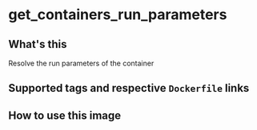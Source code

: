 # get_containers_run_parameters


## What's this
Resolve the run parameters of the container

## Supported tags and respective `Dockerfile` links


## How to use this image

